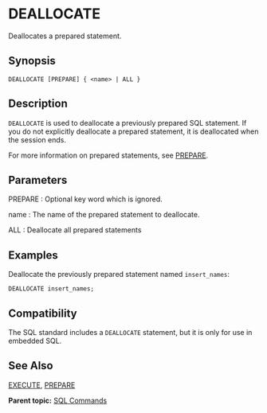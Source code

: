 # DEALLOCATE 

Deallocates a prepared statement.

## Synopsis 

``` {#sql_command_synopsis}
DEALLOCATE [PREPARE] { <name> | ALL }
```

## Description 

`DEALLOCATE` is used to deallocate a previously prepared SQL statement. If you do not explicitly deallocate a prepared statement, it is deallocated when the session ends.

For more information on prepared statements, see [PREPARE](PREPARE.html).

## Parameters 

PREPARE
:   Optional key word which is ignored.

name
:   The name of the prepared statement to deallocate.

ALL
:   Deallocate all prepared statements

## Examples 

Deallocate the previously prepared statement named `insert_names`:

```
DEALLOCATE insert_names;
```

## Compatibility 

The SQL standard includes a `DEALLOCATE` statement, but it is only for use in embedded SQL.

## See Also 

[EXECUTE](EXECUTE.html), [PREPARE](PREPARE.html)

**Parent topic:** [SQL Commands](../sql_commands/sql_ref.html)

